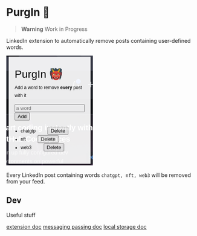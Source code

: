 # PurgIn 👹

> **Warning**
> Work in Progress

LinkedIn extension to automatically remove posts containing user-defined words.

![image](image.png)

Every LinkedIn post containing words `chatgpt, nft, web3` will be removed from your feed.

## Dev

Useful stuff

[extension doc](https://developer.chrome.com/docs/extensions/mv3/getstarted/extensions-101/)
[messaging passing doc](https://developer.chrome.com/docs/extensions/mv3/messaging/)
[local storage doc](https://developer.chrome.com/docs/extensions/reference/storage/#overview)